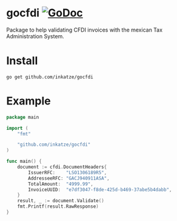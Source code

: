 # gocfdi [![GoDoc](https://godoc.org/github.com/inkatze/gocfdi?status.png)](https://godoc.org/github.com/inkatze/gocfdi)

Package to help validating CFDI invoices with the mexican Tax Administration System.

# Install

```
go get github.com/inkatze/gocfdi
```

# Example

```go
package main

import (
	"fmt"

	"github.com/inkatze/gocfdi"
)

func main() {
	document := cfdi.DocumentHeaders{
		IssuerRFC:    "LSO1306189R5",
		AddresseeRFC: "GACJ940911ASA",
		TotalAmount:  "4999.99",
		InvoiceUUID:  "e7df3047-f8de-425d-b469-37abe5b4dabb",
	}
	result, _ := document.Validate()
	fmt.Printf(result.RawResponse)
}
```
